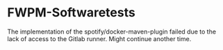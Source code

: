 # FWPM-Softwaretests

The implementation of the spotify/docker-maven-plugin failed due to the lack of access to the Gitlab runner. Might continue another time.